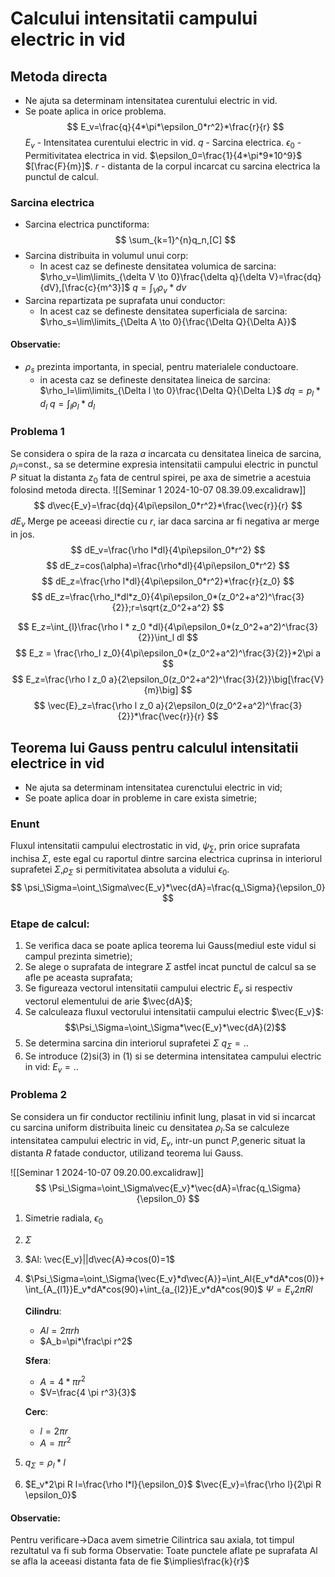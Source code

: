 # Calcului intensitatii campului electric in vid
## Metoda directa

+ Ne ajuta sa determinam intensitatea curentului electric in vid.
+ Se poate aplica in orice problema.
$$
E_v=\frac{q}{4*\pi*\epsilon_0*r^2}*\frac{r}{r}
$$
$E_v$ - Intensitatea curentului electric in vid.
$q$ - Sarcina electrica.
$\epsilon_0$ - Permitivitatea electrica in vid. $\epsilon_0=\frac{1}{4*\pi*9*10^9}$ $[\frac{F}{m}]$.
$r$ - distanta de la corpul incarcat cu sarcina electrica la punctul de calcul.


### Sarcina electrica
+ Sarcina electrica punctiforma:
$$
\sum_{k=1}^{n}q_n,[C]
$$
+ Sarcina distribuita in volumul unui corp:
    + In acest caz se defineste densitatea volumica de sarcina:
    $\rho_v=\lim\limits_{\delta V \to 0}\frac{\delta q}{\delta V}=\frac{dq}{dV},[\frac{c}{m^3}]$
	$q=\int_V \rho_v * dv$
+ Sarcina repartizata pe suprafata unui conductor:
	+ In acest caz se defineste densitatea superficiala de sarcina:
	$\rho_s=\lim\limits_{\Delta A \to 0}{\frac{\Delta Q}{\Delta A}}$
#### Observatie:
 + $\rho_s$ prezinta importanta, in special,  pentru materialele conductoare.
	 + in acesta caz se defineste densitatea lineica de sarcina:
	 $\rho_l=\lim\limits_{\Delta l \to 0}\frac{\Delta Q}{\Delta L}$
	 $dq=p_l*d_l$
	 $q=\int_l \rho_l*d_l$
### Problema 1

Se considera o spira de la raza $a$ incarcata cu densitatea lineica de sarcina, $\rho_l$=const., sa se determine expresia intensitatii campului electric in punctul $P$ situat la distanta $z_0$ fata de centrul spirei, pe axa de simetrie a acestuia folosind metoda directa.
![[Seminar 1 2024-10-07 08.39.09.excalidraw]]
$$
d\vec{E_v}=\frac{dq}{4\pi\epsilon_0*r^2}*\frac{\vec{r}}{r}
$$
$dE_v$ Merge pe aceeasi directie cu $r$, iar daca sarcina ar fi negativa ar merge in jos.
$$
dE_v=\frac{\rho l*dl}{4\pi\epsilon_0*r^2}
$$
$$
dE_z=cos(\alpha)=\frac{\rho*dl}{4\pi\epsilon_0*r^2}
$$
$$
dE_z=\frac{\rho l*dl}{4\pi\epsilon_0*r^2}*\frac{r}{z_0}
$$
$$
dE_z=\frac{\rho_l*dl*z_0}{4\pi\epsilon_0*(z_0^2+a^2)^\frac{3}{2}};r=\sqrt{z_0^2+a^2}
$$

$$
E_z=\int_{l}\frac{\rho l * z_0 *dl}{4\pi\epsilon_0*(z_0^2+a^2)^\frac{3}{2}}\int_l dl
$$
$$
E_z = \frac{\rho_l z_0}{4\pi\epsilon_0*(z_0^2+a^2)^\frac{3}{2}}*2\pi a
$$
$$
E_z=\frac{\rho l z_0 a}{2\epsilon_0(z_0^2+a^2)^\frac{3}{2}}\big[\frac{V}{m}\big]
$$
$$
\vec{E}_z=\frac{\rho l z_0 a}{2\epsilon_0(z_0^2+a^2)^\frac{3}{2}}*\frac{\vec{r}}{r}
$$

## Teorema lui Gauss pentru calculul intensitatii electrice in vid

+ Ne ajuta sa determinam intensitatea curenctului electric in vid;
+ Se poate aplica doar in probleme in care exista simetrie;
### Enunt

Fluxul intensitatii campului electrostatic in vid, $\psi_\sum$, prin orice suprafata inchisa $\Sigma$, este egal cu raportul dintre sarcina electrica cuprinsa in interiorul suprafetei $\Sigma$,$\rho_\Sigma$ si permitivitatea absoluta a vidului $\epsilon_0$.
$$
\psi_\Sigma=\oint_\Sigma\vec{E_v}*\vec{dA}=\frac{q_\Sigma}{\epsilon_0}
$$
### Etape de calcul:
1. Se verifica daca se poate aplica teorema lui Gauss(mediul este vidul si campul prezinta simetrie);
2. Se alege o suprafata de integrare $\Sigma$ astfel incat punctul de calcul sa se afle pe aceasta suprafata;
3. Se figureaza vectorul intensitatii campului electric $E_v$ si respectiv vectorul elementului de arie $\vec{dA}$;
4. Se calculeaza fluxul vectorului intensitatii campului electric $\vec{E_v}$:$$\Psi_\Sigma=\oint_\Sigma*\vec{E_v}*\vec{dA}(2)$$
5. Se determina sarcina din interiorul suprafetei $\Sigma$    $q_\Sigma=..$
6. Se introduce (2)si(3) in (1) si se determina intensitatea campului electric in vid: $E_v=..$


### Problema 2

Se considera un fir conductor rectiliniu infinit lung, plasat in vid si incarcat cu sarcina uniform distribuita lineic cu densitatea $\rho_l$.Sa se calculeze intensitatea campului electric in vid, $E_v$, intr-un punct $P$,generic situat la distanta $R$ fatade conductor, utilizand teorema lui Gauss.

![[Seminar 1 2024-10-07 09.20.00.excalidraw]]
$$
\Psi_\Sigma=\oint_\Sigma\vec{E_v}*\vec{dA}=\frac{q_\Sigma}{\epsilon_0}
$$
1. Simetrie radiala, $\epsilon_0$
2. $\Sigma$
3. $Al: \vec{E_v}||d\vec{A}=>cos(0)=1$
4. $\Psi_\Sigma=\oint_\Sigma{\vec{E_v}*d\vec{A}}=\int_Al{E_v*dA*cos(0)}+\int_{A_{l1}}E_v*dA*cos(90)+\int_{a_{l2}}E_v*dA*cos(90)$
	$\Psi=E_v2\pi R l$
	
	 **Cilindru**:
	+ $Al=2\pi r h$
	+ $A_b=\pi*\frac\pi r^2$
		
	**Sfera**:
	+ $A=4*\pi r^2$
	+ $V=\frac{4 \pi r^3}{3}$
		
	**Cerc**:
	+ $l=2 \pi r$
	+ $A=\pi r^2$

5. $q_\Sigma=\rho_l*l$
6. $E_v*2\pi R l=\frac{\rho l*l}{\epsilon_0}$
	$\vec{E_v}=\frac{\rho l}{2\pi R \epsilon_0}$

#### Observatie:
Pentru verificare->Daca avem simetrie Cilintrica sau axiala, tot timpul rezultatul va fi sub forma
Observatie: Toate punctele aflate pe suprafata Al se afla la aceeasi distanta fata de fie  $\implies\frac{k}{r}$
